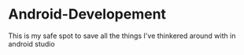 # Android-Developement

This is my safe spot to save all the things I've thinkered around with in android studio
